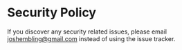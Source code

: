 # Security Policy

If you discover any security related issues, please email joshembling@gmail.com instead of using the issue tracker.
